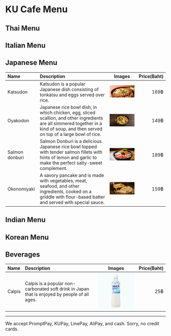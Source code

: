 # KU Cafe Menu


## Thai Menu


## Italian Menu 


## Japanese Menu

|Name    | Description | Images | Price(Baht) |
|:------|:----------|-------------|----:| 
| Katsudon | Katsudon is a popular Japanese dish consisting of tonkatsu and eggs served over rice.   |   ![Katsudon](images/Katsudon.jpeg)  |  169฿|
| Oyakodon | Japanese rice bowl dish, in which chicken, egg, sliced scallion, and other ingredients are all simmered together in a kind of soup, and then served on top of a large bowl of rice.  | ![Oyakodon](images/Oyakodon.jpeg) | 149฿ |
| Salmon donburi | Salmon Donburi is a delicious Japanese rice bowl topped with tender salmon fillets with hints of lemon and garlic to make the perfect salty-sweet complement. | ![Salmon donburi](images/SalmonDonburi.jpeg) | 189฿ |
| Okonomiyaki  | A savory pancake and is made with vegetables, meat, seafood, and other ingredients, cooked on a griddle with flour-based batter and served with special sauce. | ![Okonomiyaki](images/Okonomiyaki.jpeg) | 159฿ |

## Indian Menu


## Korean Menu

## Beverages

|Name    | Description | Images | Price(Baht) |
|:------|:----------|-------------|----:|
| Calpis | Calpis is a popular non-carbonated soft drink in Japan that is enjoyed by people of all ages. | <img src="images/Calpis.jpeg" width="300"/> | 25฿ |


---

We accept PromptPay, KUPay, LinePay, AliPay, and cash. Sorry, no credit cards.

